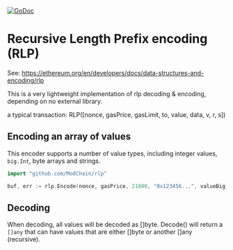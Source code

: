 [![GoDoc](https://godoc.org/github.com/ModChain/rlp?status.svg)](https://godoc.org/github.com/ModChain/rlp)

# Recursive Length Prefix encoding (RLP)

See: https://ethereum.org/en/developers/docs/data-structures-and-encoding/rlp

This is a very lightweight implementation of rlp decoding & encoding, depending on no external library.

a typical transaction: RLP([nonce, gasPrice, gasLimit, to, value, data, v, r, s])

## Encoding an array of values

This encoder supports a number of value types, including integer values, `big.Int`, byte arrays and strings.

```go
import "github.com/ModChain/rlp"

buf, err := rlp.Encode(nonce, gasPrice, 21000, "0x123456...", valueBig, []byte{})
```

## Decoding

When decoding, all values will be decoded as []byte. Decode() will return a `[]any` that can have values that
are either []byte or another []any (recursive).
